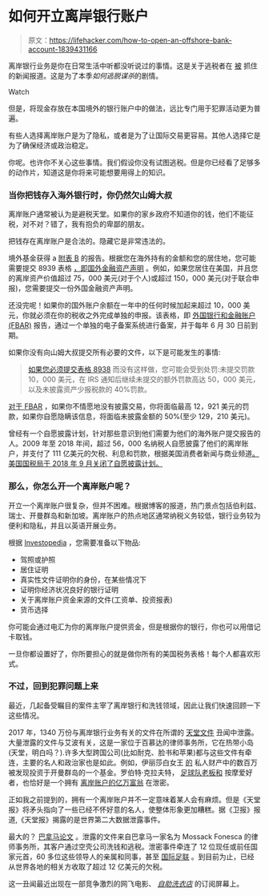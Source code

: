 # 如何开立离岸银行账户

> 原文：<https://lifehacker.com/how-to-open-an-offshore-bank-account-1839431166>

离岸银行业务是你在日常生活中听都没听说过的事情。这是关于逃税者在 [被](https://www.kxly.com/news/spokane-man-pleads-guilty-to-filing-false-tax-return-concealing-1m-held-in-offshore-account/1134978191) 抓住的新闻报道。这是为了本季*如何逃脱谋杀*的剧情。

Watch

但是，将现金存放在本国境外的银行账户中的做法，远比专门用于犯罪活动更为普遍。

有些人选择离岸账户是为了隐私，或者是为了让国际交易更容易。其他人选择它是为了确保经济或政治稳定。

你呢。也许你不关心这些事情。我们假设你没有试图逃税。但是你已经看了足够多的动作片，知道这是你将来可能想要用得上的知识。

### 当你把钱存入海外银行时，你仍然欠山姆大叔

离岸账户通常被认为是避税天堂。如果你的家乡政府不知道你的钱，他们不能征税，对不对？错了，我有抱负的卑鄙的朋友。

把钱存在离岸账户是合法的。隐藏它是非常违法的。

境外基金获得 a [附表 B](https://www.irs.gov/forms-pubs/about-schedule-b-form-1040) 的报告。根据您在海外持有的金额和您的居住地，您可能需要提交 8939 表格 [，即国外金融资产声明](https://www.irs.gov/pub/irs-pdf/f8938.pdf) 。例如，如果您居住在美国，并且您的离岸资产价值超过 75，000 美元(对于个人)或超过 150，000 美元(对于联合申报)，您需要提交一份外国金融资产声明。

还没完呢！如果你的国外账户余额在一年中的任何时候加起来超过 10，000 美元，你就必须在你的税收之外完成单独的申报。该表格，即 [外国银行和金融账户(FBAR)](https://www.irs.gov/businesses/small-businesses-self-employed/report-of-foreign-bank-and-financial-accounts-fbar) 报告，通过一个单独的电子备案系统进行备案，并于每年 6 月 30 日前到期。

如果你没有向山姆大叔提交所有必要的文件，以下是可能发生的事情:

> [如果您必须提交表格 8938](https://www.irs.gov/businesses/corporations/summary-of-fatca-reporting-for-us-taxpayers) 而没有这样做，您可能会受到处罚:未提交罚款 10，000 美元，在 IRS 通知后继续未提交的额外罚款高达 50，000 美元，以及未披露资产少报税款的 40%罚款。

[对于 FBAR](https://www.irs.gov/businesses/small-businesses-self-employed/report-of-foreign-bank-and-financial-accounts-fbar) ，如果你不情愿地没有披露交易，你将面临最高 12，921 美元的罚款，如果你自愿隐瞒该信息，将面临未披露金额的 50%(至少 129，210 美元)。

曾经有一个自愿披露计划，针对那些意识到他们需要为他们的海外账户提交报告的人。2009 年至 2018 年间，超过 56，000 名纳税人自愿披露了他们的离岸账户，并支付了 111 亿美元的欠税、利息和罚款，根据美国消费者新闻与商业频道[。美国国税局于 2018 年 9 月关闭了自愿披露计划。](https://www.cnbc.com/2018/09/04/the-irs-is-ending-amnesty-for-your-financial-accounts-overseas.html)

### 那么，你怎么开一个离岸账户呢？

开立一个离岸账户很复杂，但并不困难。根据博客的报道，热门景点包括伯利兹、瑞士、开曼群岛和新加坡。离岸账户的热点地区通常纳税义务较低，银行业务较为便利和隐私，并且以英语开展业务。

根据 [Investopedia](https://www.investopedia.com/articles/pf/11/opening-an-offshore-bank-account.asp) ，您需要准备以下物品:

*   驾照或护照
*   居住证明
*   真实性文件证明你的身份，在某些情况下
*   证明你经济状况良好的银行证明
*   关于离岸账户资金来源的文件(工资单、投资报表)
*   货币选择

你可能会通过电汇为你的离岸账户提供资金，但是根据你的银行，你也可以用借记卡取钱。

一旦你都设置好了，你所要担心的就是做你所有的美国税务表格！每个人都喜欢形式。

### 不过，回到犯罪问题上来

最近，几起备受瞩目的案件主宰了离岸银行和洗钱领域，因此让我们快速回顾一下这些情况。

2017 年，1340 万份与离岸银行业务有关的文件在所谓的 [天堂文件](https://www.theguardian.com/news/2017/nov/05/what-are-the-paradise-papers-and-what-do-they-tell-us) 丑闻中泄露。大量泄露的文件与艾波有关，这是一家位于百慕达的律师事务所，它在热带小岛(天堂，明白吗？).许多大型跨国公司(比如耐克、脸书和苹果)都与这些文件有牵连，主要的名人和政治家也是如此。例如，伊丽莎白女王 [的](https://www.theguardian.com/news/2017/nov/05/revealed-queen-private-estate-invested-offshore-paradise-papers) 私人财产中的数百万被发现投资于开曼群岛的一个基金。罗伯特·克拉夫特， [足球队老板和](https://deadspin.com/when-the-robert-kraft-case-fell-apart-the-women-were-l-1834857778) 按摩爱好者，也恰好是一个拥有 [离岸账户的亿万富翁](https://www.theguardian.com/news/2017/nov/09/donald-trump-robert-kraft-owner-offshore-firm-new-england-patriots-paradise-papers) 在泄密。

正如我之前提到的，拥有一个离岸账户并不一定意味着某人会有麻烦。但是《天堂报》将矛头指向了一些已经不怀好意的名人，使整体形象更加糟糕。据《卫报》报道,《天堂报》揭露的是世界第二大数据泄露事件。

最大的？ [巴拿马论文](https://adequateman.deadspin.com/a-brief-guide-to-the-panama-papers-1768915840) 。泄露的文件来自巴拿马一家名为 Mossack Fonesca 的律师事务所，其客户通过空壳公司洗钱和逃税。泄密事件牵连了 12 位现任或前任国家元首，60 多位这些领导人的亲属和同事，甚至 [国际足联](https://deadspin.com/panama-papers-reveal-fifa-ethics-committee-member-might-1768931911) 。到目前为止，已经从世界各地的相关方收取了超过 12 亿美元的欠税。

这一丑闻最近出现在一部竞争激烈的网飞电影、 [*自助洗衣店*](https://lifehacker.com/whats-coming-and-going-from-netflix-in-october-2019-1838219905) 的订阅屏幕上。